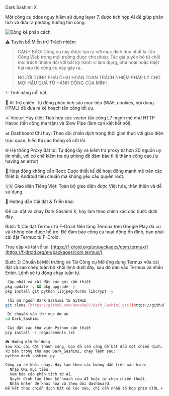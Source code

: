  Dark Sashimi X

Một công cụ ddos nguy hiểm sử dụng layer 7, được tích hợp AI để giúp phân tích và đưa ra phương hướng tấn công.

![Dòng kẻ phân cách](https://i.imgur.com/s657A42.png)

 ⚠️ Tuyên bố Miễn trừ Trách nhiệm

> CẢNH BÁO: Công cụ này được tạo ra với mục đích duy nhất là Tấn Công Web trong môi trường được cho phép. Tác giả tuyên bố từ chối mọi trách nhiệm đối với bất kỳ hành vi lạm dụng, phá hoại hoặc thiệt hại nào do công cụ này gây ra.
>
> NGƯỜI DÙNG PHẢI CHỊU HOÀN TOÀN TRÁCH NHIỆM PHÁP LÝ CHO MỌI HẬU QUẢ TỪ HÀNH ĐỘNG CỦA MÌNH.

 ✨ Tính năng nổi bật

 🧠 AI Trợ chiến: Tự động phân tích sâu mục tiêu (WAF, cookies, nội dung HTML) để đưa ra kế hoạch tấn công tối ưu.

 ⚔️ Vector Hủy diệt: Tích hợp các vector tấn công L7 mạnh mẽ như HTTP Havoc (tấn công ma trận) và Slow Pipe (làm cạn kiệt kết nối).

 📊 Dashboard Chỉ huy: Theo dõi chiến dịch trong thời gian thực với giao diện trực quan, hiển thị các thông số cốt lõi.
 
 🌐 Hệ thống Proxy Bất tử: Tự động lấy và kiểm tra proxy từ hơn 20 nguồn uy tín nhất, với cơ chế kiểm tra dự phòng để đảm bảo tỉ lệ thành công cao.(is having an error)
 
 📱 Hoạt động không cần Root: Được thiết kế để hoạt động mạnh mẽ trên các thiết bị Android tiêu chuẩn mà không yêu cầu quyền root.

 🇻🇳 Giao diện Tiếng Việt: Toàn bộ giao diện được Việt hóa, thân thiện và dễ sử dụng.

 🚀 Hướng dẫn Cài đặt & Triển khai

Để cài đặt và chạy Dark Sashimi X, hãy làm theo chính xác các bước dưới đây.

 Bước 1: Cài đặt Termux từ F-Droid
Nền tảng Termux trên Google Play đã cũ và không còn được hỗ trợ. Để đảm bảo công cụ hoạt động ổn định, bạn phải cài đặt Termux từ F-Droid.

 Truy cập và tải về tại: [https://f-droid.org/en/packages/com.termux/](https://f-droid.org/en/packages/com.termux/)

 Bước 2: Chuẩn bị Môi trường và Tải Công cụ
Mở ứng dụng Termux vừa cài đặt và sao chép toàn bộ khối lệnh dưới đây, sau đó dán vào Termux và nhấn Enter. Lệnh sẽ tự động chạy tuần tự.

```bash
 Cập nhật và cài đặt các gói cần thiết
pkg update -y && pkg upgrade -y
pkg install git python libjpeg-turbo libcrypt -y

 Tải mã nguồn Dark Sashimi từ GitHub
git clone [https://github.com/Hunoka07/Dark_Sashimi.git](https://github.com/Hunoka07/Dark_Sashimi.git)

 Di chuyển vào thư mục dự án
cd Dark_Sashimi

 Cài đặt các thư viện Python cần thiết
pip install -r requirements.txt

🎮 Hướng dẫn Sử dụng
Sau khi cài đặt thành công, bạn đã sẵn sàng để bắt đầu một chiến dịch.
Từ bên trong thư mục Dark_Sashimi, chạy lệnh sau:
python dark_sashimi.py

Công cụ sẽ khởi chạy. Hãy làm theo các hướng dẫn trên màn hình:
  Nhập URL mục tiêu.
  Xem báo cáo phân tích từ AI.
  Quyết định làm theo kế hoạch của AI hoặc tự chọn chiến thuật.
  Nhấn Enter để khai hỏa và theo dõi dashboard.
Để kết thúc chiến dịch bất cứ lúc nào, chỉ cần nhấn tổ hợp phím CTRL + C.


